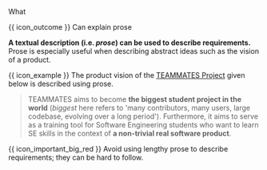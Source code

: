 <span id="title">What</span>

<span id="prereqs"></span>

<span id="outcomes">{{ icon_outcome }} Can explain prose</span>

<div id="body">

**A textual description (i.e. _prose_) can be used to describe requirements.** Prose is especially useful when describing abstract ideas such as the vision of a product.

<box>

{{ icon_example }} The product vision of the [TEAMMATES Project](https://github.com/TEAMMATES/teammates) given below is described using prose.

>TEAMMATES aims to become **the biggest student project in the world** (_biggest_ here refers to 'many contributors, many users, large codebase, evolving over a long period'). Furthermore, it aims to serve as a training tool for Software Engineering students who want to learn SE skills in the context of **a non-trivial real software product**.

</box>

{{ icon_important_big_red }} Avoid using lengthy prose to describe requirements; they can be hard to follow.

</div>

<div id="extras">
</div>